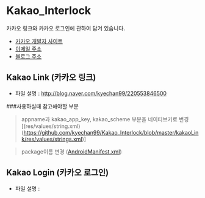 # Kakao_Interlock
카카오 링크와 카카오 로그인에 관하여 담겨 있습니다.
+ [카카오 개발자 사이트](https://developers.kakao.com/)
+ [이메일 주소](kyechan99@naver.com)
+ [블로그 주소](blog.naver.com/kyechan99)

## Kakao Link (카카오 링크)
+ 파일 설명 : http://blog.naver.com/kyechan99/220553846500

###사용하실때 참고해야할 부분
>appname과 kakao_app_key, kakao_scheme 부분을 네이티브키로 변경 [(res/values/string.xml)(https://github.com/kyechan99/Kakao_Interlock/blob/master/kakaoLink/res/values/strings.xml)]

>package이름 변경 ([AndroidManifest.xml](https://github.com/kyechan99/Kakao_Interlock/blob/master/kakaoLink/AndroidManifest.xml))

## Kakao Login (카카오 로그인)
+ 파일 설명 : 
